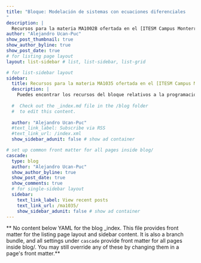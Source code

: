 ```yaml
---
title: "Bloque: Modelación de sistemas con ecuaciones diferenciales
"
description: |
  Recursos para la materia MA1002B ofertada en el [ITESM Campus Monterrey](https://tec.mx/es).
author: "Alejandro Ucan-Puc"
show_post_thumbnail: true
show_author_byline: true
show_post_date: true
# for listing page layout
layout: list-sidebar # list, list-sidebar, list-grid

# for list-sidebar layout
sidebar: 
  title: Recursos para la materia MA1035 ofertada en el [ITESM Campus Monterrey](https://tec.mx/es)
  description: |
    Puedes encontrar los recursos del bloque relativos a la programación en R y el reto.
    
  #  Check out the _index.md file in the /blog folder 
  #  to edit this content. 
  
  author: "Alejandro Ucan-Puc"
  #text_link_label: Subscribe via RSS
  #text_link_url: /index.xml
  show_sidebar_adunit: false # show ad container

# set up common front matter for all pages inside blog/
cascade:
  type: blog
  author: "Alejandro Ucan-Puc"
  show_author_byline: true
  show_post_date: true
  show_comments: true
  # for single-sidebar layout
  sidebar:
    text_link_label: View recent posts
    text_link_url: /ma1035/
    show_sidebar_adunit: false # show ad container
---
```


\*\* No content below YAML for the blog \_index. This file provides front matter for the listing page layout and sidebar content. It is also a branch bundle, and all settings under `cascade` provide front matter for all pages inside blog/. You may still override any of these by changing them in a page's front matter.\*\*
